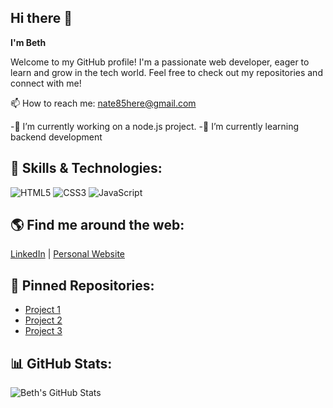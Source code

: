 ## Hi there 👋

**I'm Beth**

Welcome to my GitHub profile! I'm a passionate web developer, eager to learn and grow in the tech world. Feel free to check out my repositories and connect with me!

📫 How to reach me: nate85here@gmail.com


<!--
**Bella2301/Bella2301** is a ✨ _special_ ✨ repository because its `README.md` (this file) appears on your GitHub profile.

Here are some ideas to get you started:

- 🔭 I’m currently working on ...
- 🌱 I’m currently learning ...
- 👯 I’m looking to collaborate on ...
- 🤔 I’m looking for help with ...
- 💬 Ask me about ...
- 📫 How to reach me: ...
- 😄 Pronouns: ...
- ⚡ Fun fact: ...
-->
-🔭 I’m currently working on a node.js project.
-🌱 I’m currently learning backend development


## 🚀 Skills & Technologies:
![HTML5](https://img.shields.io/badge/HTML5-F7DF1E?style=for-the-badge&logo=html5&logoColor=white)
![CSS3](https://img.shields.io/badge/CSS3-1572B6?style=for-the-badge&logo=css3&logoColor=white)
![JavaScript](https://img.shields.io/badge/JavaScript-F7DF1E?style=for-the-badge&logo=javascript&logoColor=white)


## 🌎 Find me around the web:
[LinkedIn](https://linkedin.com/in/your-profile) | [Personal Website](https://your-website.com)



## 📌 Pinned Repositories:
- [Project 1](https://github.com/Bella2301/dsa)
- [Project 2](https://github.com/Bella2301/UGR-1866-15-wireframe-site-diagram)
- [Project 3](https://github.com/Bella2301/dsaexam)

## 📊 GitHub Stats:
![Beth's GitHub Stats](https://github-readme-stats.vercel.app/api?username=Bella2301&show_icons=true&hide_title=true&count_private=true&hide=prs&theme=transparent)




